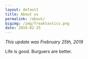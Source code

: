 ```yaml
---
layout: default
title: About us
permalink: /about/
bigimg: /img/freaktastics.png
date: 2019-02-25
---
```


*This update was Frebruary 25th, 2019*

Life is good. Burguers are better.
